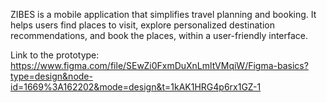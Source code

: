 
ZIBES is a mobile application that simplifies travel planning and booking. It helps users find places to visit, explore personalized destination recommendations, and book the places, within a user-friendly interface.

Link to the prototype:
https://www.figma.com/file/SEwZi0FxmDuXnLmltVMqiW/Figma-basics?type=design&node-id=1669%3A162202&mode=design&t=1kAK1HRG4p6rx1GZ-1


